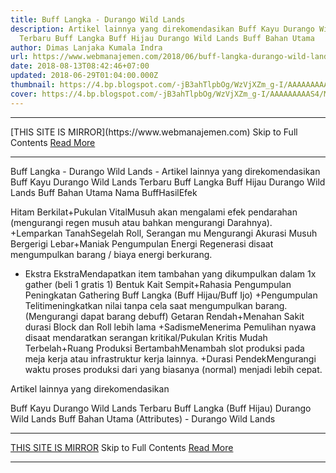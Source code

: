 ```yaml
---
title: Buff Langka - Durango Wild Lands
description: Artikel lainnya yang direkomendasikan Buff Kayu Durango Wild Lands
  Terbaru Buff Langka Buff Hijau Durango Wild Lands Buff Bahan Utama
author: Dimas Lanjaka Kumala Indra
url: https://www.webmanajemen.com/2018/06/buff-langka-durango-wild-lands.html
date: 2018-08-13T08:42:46+07:00
updated: 2018-06-29T01:04:00.000Z
thumbnail: https://4.bp.blogspot.com/-jB3ahTlpbOg/WzVjXZm_g-I/AAAAAAAAAS4/MTfdRe9Dcm8MoF6krkWY_d3iciZPaj4VACLcBGAs/s1600/FB_IMG_15302253070912946.jpg
cover: https://4.bp.blogspot.com/-jB3ahTlpbOg/WzVjXZm_g-I/AAAAAAAAAS4/MTfdRe9Dcm8MoF6krkWY_d3iciZPaj4VACLcBGAs/s1600/FB_IMG_15302253070912946.jpg
---
```


<hr/> [THIS SITE IS MIRROR](https://www.webmanajemen.com) Skip to Full Contents <a href="https://www.webmanajemen.com/2018/06/buff-langka-durango-wild-lands.html" rel="follow" class="button" id="read-more">Read More</a> <hr/> Buff Langka - Durango Wild Lands - Artikel lainnya yang direkomendasikan Buff Kayu Durango Wild Lands Terbaru Buff Langka Buff Hijau Durango Wild Lands Buff Bahan Utama Nama BuffHasilEfek

Hitam Berkilat+Pukulan VitalMusuh akan mengalami efek pendarahan (mengurangi regen musuh atau bahkan mengurangi Darahnya).
+Lemparkan TanahSegelah Roll, Serangan mu Mengurangi Akurasi Musuh
Bergerigi Lebar+Maniak Pengumpulan Energi Regenerasi disaat mengumpulkan barang / biaya energi berkurang.
 + Ekstra EkstraMendapatkan item tambahan yang dikumpulkan dalam 1x gather (beli 1 gratis 1)
Bentuk Kait Sempit+Rahasia Pengumpulan Peningkatan Gathering Buff Langka (Buff Hijau/Buff Ijo)
+Pengumpulan Telitimeningkatkan nilai tanpa cela saat mengumpulkan barang. (Mengurangi dapat barang debuff)
Getaran Rendah+Menahan Sakit durasi Block dan Roll lebih lama
+SadismeMenerima Pemulihan nyawa disaat mendaratkan serangan kritikal/Pukulan Kritis
 Mudah Terbelah+Ruang Produksi BertambahMenambah slot produksi pada meja kerja atau infrastruktur kerja lainnya.
+Durasi PendekMengurangi waktu proses produksi dari yang biasanya (normal) menjadi lebih cepat.

 
Artikel lainnya yang direkomendasikan
 
Buff Kayu Durango Wild Lands Terbaru
 Buff Langka (Buff Hijau) Durango Wild Lands
 Buff Bahan Utama (Attributes) - Durango Wild Lands <hr/> [THIS SITE IS MIRROR](https://www.webmanajemen.com) Skip to Full Contents <a href="https://www.webmanajemen.com/2018/06/buff-langka-durango-wild-lands.html" rel="follow" class="button" id="read-more">Read More</a> <hr/>